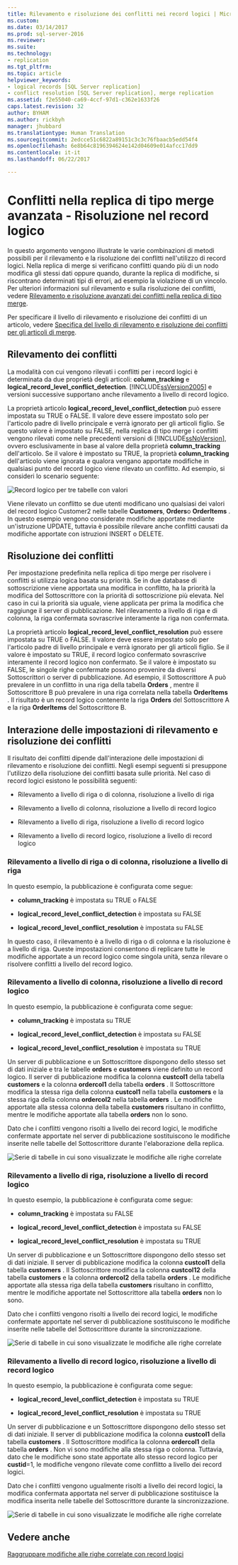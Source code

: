 ```yaml
---
title: Rilevamento e risoluzione dei conflitti nei record logici | Microsoft Docs
ms.custom: 
ms.date: 03/14/2017
ms.prod: sql-server-2016
ms.reviewer: 
ms.suite: 
ms.technology:
- replication
ms.tgt_pltfrm: 
ms.topic: article
helpviewer_keywords:
- logical records [SQL Server replication]
- conflict resolution [SQL Server replication], merge replication
ms.assetid: f2e55040-ca69-4ccf-97d1-c362e1633f26
caps.latest.revision: 32
author: BYHAM
ms.author: rickbyh
manager: jhubbard
ms.translationtype: Human Translation
ms.sourcegitcommit: 2edcce51c6822a89151c3c3c76fbaacb5edd54f4
ms.openlocfilehash: 6e8b64c8196394624e142d04609e014afcc17dd9
ms.contentlocale: it-it
ms.lasthandoff: 06/22/2017

---
```

# <a name="advanced-merge-replication-conflict---resolving-in-logical-record"></a>Conflitti nella replica di tipo merge avanzata - Risoluzione nel record logico
  In questo argomento vengono illustrate le varie combinazioni di metodi possibili per il rilevamento e la risoluzione dei conflitti nell'utilizzo di record logici. Nella replica di merge si verificano conflitti quando più di un nodo modifica gli stessi dati oppure quando, durante la replica di modifiche, si riscontrano determinati tipi di errori, ad esempio la violazione di un vincolo. Per ulteriori informazioni sul rilevamento e sulla risoluzione dei conflitti, vedere [Rilevamento e risoluzione avanzati dei conflitti nella replica di tipo merge](../../../relational-databases/replication/merge/advanced-merge-replication-conflict-detection-and-resolution.md).  
  
 Per specificare il livello di rilevamento e risoluzione dei conflitti di un articolo, vedere [Specifica del livello di rilevamento e risoluzione dei conflitti per gli articoli di merge](../../../relational-databases/replication/publish/specify-the-conflict-tracking-and-resolution-level-for-merge-articles.md).  
  
## <a name="conflict-detection"></a>Rilevamento dei conflitti  
 La modalità con cui vengono rilevati i conflitti per i record logici è determinata da due proprietà degli articoli: **column_tracking** e **logical_record_level_conflict_detection**. [!INCLUDE[ssVersion2005](../../../includes/ssversion2005-md.md)] e versioni successive supportano anche rilevamento a livello di record logico.  
  
 La proprietà articolo **logical_record_level_conflict_detection** può essere impostata su TRUE o FALSE. Il valore deve essere impostato solo per l'articolo padre di livello principale e verrà ignorato per gli articoli figlio. Se questo valore è impostato su FALSE, nella replica di tipo merge i conflitti vengono rilevati come nelle precedenti versioni di [!INCLUDE[ssNoVersion](../../../includes/ssnoversion-md.md)], ovvero esclusivamente in base al valore della proprietà **column_tracking** dell'articolo. Se il valore è impostato su TRUE, la proprietà **column_tracking** dell'articolo viene ignorata e qualora vengano apportate modifiche in qualsiasi punto del record logico viene rilevato un conflitto. Ad esempio, si consideri lo scenario seguente:  
  
 ![Record logico per tre tabelle con valori](../../../relational-databases/replication/merge/media/logical-records-05.gif "Record logico per tre tabelle con valori")  
  
 Viene rilevato un conflitto se due utenti modificano uno qualsiasi dei valori del record logico Customer2 nelle tabelle **Customers**, **Orders**o **OrderItems** . In questo esempio vengono considerate modifiche apportate mediante un'istruzione UPDATE, tuttavia è possibile rilevare anche conflitti causati da modifiche apportate con istruzioni INSERT o DELETE.  
  
## <a name="conflict-resolution"></a>Risoluzione dei conflitti  
 Per impostazione predefinita nella replica di tipo merge per risolvere i conflitti si utilizza logica basata su priorità. Se in due database di sottoscrizione viene apportata una modifica in conflitto, ha la priorità la modifica del Sottoscrittore con la priorità di sottoscrizione più elevata. Nel caso in cui la priorità sia uguale, viene applicata per prima la modifica che raggiunge il server di pubblicazione. Nel rilevamento a livello di riga e di colonna, la riga confermata sovrascrive interamente la riga non confermata.  
  
 La proprietà articolo **logical_record_level_conflict_resolution** può essere impostata su TRUE o FALSE. Il valore deve essere impostato solo per l'articolo padre di livello principale e verrà ignorato per gli articoli figlio. Se il valore è impostato su TRUE, il record logico confermato sovrascrive interamente il record logico non confermato. Se il valore è impostato su FALSE, le singole righe confermate possono provenire da diversi Sottoscrittori o server di pubblicazione. Ad esempio, il Sottoscrittore A può prevalere in un conflitto in una riga della tabella **Orders** , mentre il Sottoscrittore B può prevalere in una riga correlata nella tabella **OrderItems** . Il risultato è un record logico contenente la riga **Orders** del Sottoscrittore A e la riga **OrderItems** del Sottoscrittore B.  
  
## <a name="interaction-of-conflict-resolution-and-detection-settings"></a>Interazione delle impostazioni di rilevamento e risoluzione dei conflitti  
 Il risultato dei conflitti dipende dall'interazione delle impostazioni di rilevamento e risoluzione dei conflitti. Negli esempi seguenti si presuppone l'utilizzo della risoluzione dei conflitti basata sulle priorità. Nel caso di record logici esistono le possibilità seguenti:  
  
-   Rilevamento a livello di riga o di colonna, risoluzione a livello di riga  
  
-   Rilevamento a livello di colonna, risoluzione a livello di record logico  
  
-   Rilevamento a livello di riga, risoluzione a livello di record logico  
  
-   Rilevamento a livello di record logico, risoluzione a livello di record logico  
  
### <a name="row-or-column-level-detection-row-level-resolution"></a>Rilevamento a livello di riga o di colonna, risoluzione a livello di riga  
 In questo esempio, la pubblicazione è configurata come segue:  
  
-   **column_tracking** è impostata su TRUE o FALSE  
  
-   **logical_record_level_conflict_detection** è impostata su FALSE  
  
-   **logical_record_level_conflict_resolution** è impostata su FALSE  
  
 In questo caso, il rilevamento è a livello di riga o di colonna e la risoluzione è a livello di riga. Queste impostazioni consentono di replicare tutte le modifiche apportate a un record logico come singola unità, senza rilevare o risolvere conflitti a livello del record logico.  
  
### <a name="column-level-detection-logical-record-resolution"></a>Rilevamento a livello di colonna, risoluzione a livello di record logico  
 In questo esempio, la pubblicazione è configurata come segue:  
  
-   **column_tracking** è impostata su TRUE  
  
-   **logical_record_level_conflict_detection** è impostata su FALSE  
  
-   **logical_record_level_conflict_resolution** è impostata su TRUE  
  
 Un server di pubblicazione e un Sottoscrittore dispongono dello stesso set di dati iniziale e tra le tabelle **orders** e **customers** viene definito un record logico. Il server di pubblicazione modifica la colonna **custcol1** della tabella **customers** e la colonna **ordercol1** della tabella **orders** . Il Sottoscrittore modifica la stessa riga della colonna **custcol1** nella tabella **customers** e la stessa riga della colonna **ordercol2** nella tabella **orders** . Le modifiche apportate alla stessa colonna della tabella **customers** risultano in conflitto, mentre le modifiche apportate alla tabella **orders** non lo sono.  
  
 Dato che i conflitti vengono risolti a livello dei record logici, le modifiche confermate apportate nel server di pubblicazione sostituiscono le modifiche inserite nelle tabelle del Sottoscrittore durante l'elaborazione della replica.  
  
 ![Serie di tabelle in cui sono visualizzate le modifiche alle righe correlate](../../../relational-databases/replication/merge/media/logical-records-06.gif "Serie di tabelle in cui sono visualizzate le modifiche alle righe correlate")  
  
### <a name="row-level-detection-logical-record-resolution"></a>Rilevamento a livello di riga, risoluzione a livello di record logico  
 In questo esempio, la pubblicazione è configurata come segue:  
  
-   **column_tracking** è impostata su FALSE  
  
-   **logical_record_level_conflict_detection** è impostata su FALSE  
  
-   **logical_record_level_conflict_resolution** è impostata su TRUE  
  
 Un server di pubblicazione e un Sottoscrittore dispongono dello stesso set di dati iniziale. Il server di pubblicazione modifica la colonna **custcol1** della tabella **customers** . Il Sottoscrittore modifica la colonna **custcol12** della tabella **customers** e la colonna **ordercol2** della tabella **orders** . Le modifiche apportate alla stessa riga della tabella **customers** risultano in conflitto, mentre le modifiche apportate nel Sottoscrittore alla tabella **orders** non lo sono.  
  
 Dato che i conflitti vengono risolti a livello dei record logici, le modifiche confermate apportate nel server di pubblicazione sostituiscono le modifiche inserite nelle tabelle del Sottoscrittore durante la sincronizzazione.  
  
 ![Serie di tabelle in cui sono visualizzate le modifiche alle righe correlate](../../../relational-databases/replication/merge/media/logical-records-07.gif "Serie di tabelle in cui sono visualizzate le modifiche alle righe correlate")  
  
### <a name="logical-record-detection-logical-record-resolution"></a>Rilevamento a livello di record logico, risoluzione a livello di record logico  
 In questo esempio, la pubblicazione è configurata come segue:  
  
-   **logical_record_level_conflict_detection** è impostata su TRUE  
  
-   **logical_record_level_conflict_resolution** è impostata su TRUE  
  
 Un server di pubblicazione e un Sottoscrittore dispongono dello stesso set di dati iniziale. Il server di pubblicazione modifica la colonna **custcol1** della tabella **customers** . Il Sottoscrittore modifica la colonna **ordercol1** della tabella **orders** . Non vi sono modifiche alla stessa riga o colonna. Tuttavia, dato che le modifiche sono state apportate allo stesso record logico per **custid**=1, le modifiche vengono rilevate come conflitto a livello dei record logici.  
  
 Dato che i conflitti vengono ugualmente risolti a livello dei record logici, la modifica confermata apportata nel server di pubblicazione sostituisce la modifica inserita nelle tabelle del Sottoscrittore durante la sincronizzazione.  
  
 ![Serie di tabelle in cui sono visualizzate le modifiche alle righe correlate](../../../relational-databases/replication/merge/media/logical-records-08.gif "Serie di tabelle in cui sono visualizzate le modifiche alle righe correlate")  
  
## <a name="see-also"></a>Vedere anche  
 [Raggruppare modifiche alle righe correlate con record logici](../../../relational-databases/replication/merge/group-changes-to-related-rows-with-logical-records.md)  
  
  
